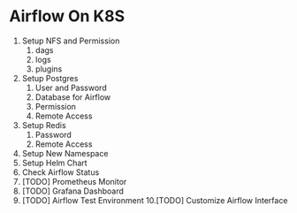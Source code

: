 # Airflow On K8S 

1. Setup NFS and Permission
   1. dags
   2. logs
   3. plugins
2. Setup Postgres
   1. User and Password
   2. Database for Airflow
   3. Permission
   4. Remote Access 
3. Setup Redis
   1. Password
   2. Remote Access
4. Setup New Namespace
5. Setup Helm Chart
6. Check Airflow Status
7. [TODO] Prometheus Monitor
8. [TODO] Grafana Dashboard
9. [TODO] Airflow Test Environment
10.[TODO] Customize Airflow Interface